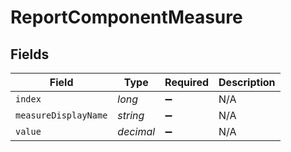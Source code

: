 # ReportComponentMeasure


## Fields

| Field                | Type                 | Required             | Description          |
| -------------------- | -------------------- | -------------------- | -------------------- |
| `index`              | *long*               | :heavy_minus_sign:   | N/A                  |
| `measureDisplayName` | *string*             | :heavy_minus_sign:   | N/A                  |
| `value`              | *decimal*            | :heavy_minus_sign:   | N/A                  |
